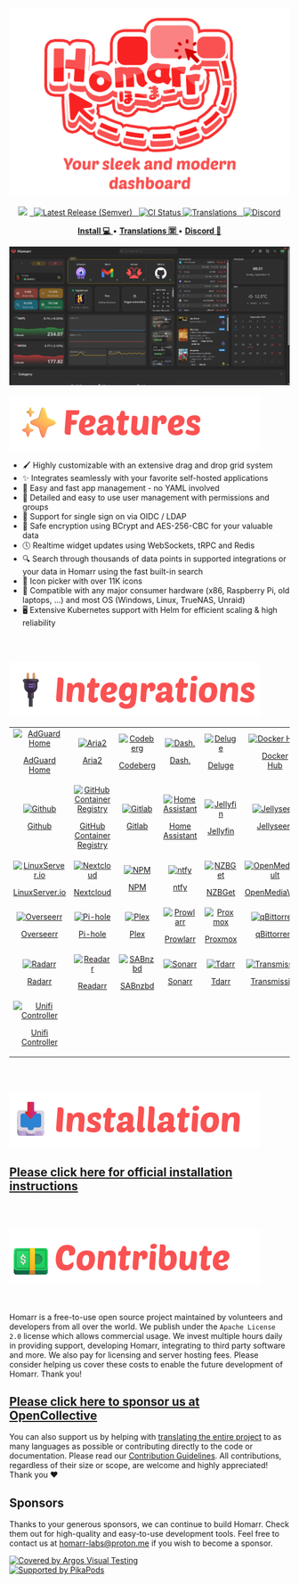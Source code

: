 ![](img/logo/2340450-2-title.png)

<!-- Badges -->
<p align="center">
<img src="https://img.shields.io/github/stars/homarr-labs/homarr?label=%E2%AD%90%20Stars&style=flat-square?branch=master&kill_cache=1%22">
<a href="https://github.com/homarr-labs/homarr/releases/latest">
  <img alt="Latest Release (Semver)" src="https://img.shields.io/github/v/release/homarr-labs/homarr?label=%F0%9F%9A%80%20Release">
</a>
<a href="https://github.com/homarr-labs/homarr/actions/workflows/deployment-docker-image.yml">
  <img title="Docker CI Status" src="https://github.com/homarr-labs/homarr/actions/workflows/deployment-docker-image.yml/badge.svg" alt="CI Status">
</a>
<a href="https://crowdin.com/project/homarr_labs">
<img title="Translations" src="https://badges.crowdin.net/homarr_labs/localized.svg" />
</a>
<a href="https://discord.gg/aCsmEV5RgA">
  <img title="Discord" src="https://discordapp.com/api/guilds/972958686051962910/widget.png?style=shield">
</a>
</p>

<!-- Links -->
<p align="center">
  <a href="https://homarr.dev/docs/category/installation-1/">
    <strong>Install 💻</strong>
  </a> •
  <a href="https://crowdin.com/project/homarr_labs">
    <strong>Translations 🈺</strong>
  </a> •
  <a href="https://discord.com/invite/aCsmEV5RgA">
    <strong>Discord 👋</strong>
  </a>
</p>

![](img/screenshot.png)

![](img/headers/features.png)

- 🖌️ Highly customizable with an extensive drag and drop grid system
- ✨ Integrates seamlessly with your favorite self-hosted applications
- 📌 Easy and fast app management - no YAML involved
- 👤 Detailed and easy to use user management with permissions and groups
- 👥 Support for single sign on via OIDC / LDAP
- 🙊 Safe encryption using BCrypt and AES-256-CBC for your valuable data
- 🕔 Realtime widget updates using WebSockets, tRPC and Redis
- 🔍 Search through thousands of data points in supported integrations or your data in Homarr using the fast built-in search
- 🦞 Icon picker with over 11K icons
- 🚀 Compatible with any major consumer hardware (x86, Raspberry Pi, old laptops, ...) and most OS (Windows, Linux, TrueNAS, Unraid)
- 🖥️ Extensive Kubernetes support with Helm for efficient scaling & high reliability

<br/>
<br/>

![](img/headers/integrations.png)

<!-- AUTO_GENERATE_INTEGRATION_LIST_START -->

<div align="center">
<table>
<tbody>
<tr><td align="center">
<a href="https://homarr.dev/docs/integrations/adguard-home" target="_blank" rel="noreferrer noopener">
  <img src="https://cdn.jsdelivr.net/gh/homarr-labs/dashboard-icons@master/svg/adguard-home.svg" alt="AdGuard Home" width="90" height="90" />
  <br/>  
  <p align="center">AdGuard<br/>Home</p>
</a>
</td>
<td align="center">
<a href="https://homarr.dev/docs/integrations/aria2" target="_blank" rel="noreferrer noopener">
  <img src="https://cdn.jsdelivr.net/gh/PapirusDevelopmentTeam/papirus_icons@latest/src/system_downloads_3.svg" alt="Aria2" width="90" height="90" />
  <br/>  
  <p align="center">Aria2</p>
</a>
</td>
<td align="center">
<a href="https://homarr.dev/docs/integrations/codeberg" target="_blank" rel="noreferrer noopener">
  <img src="https://cdn.jsdelivr.net/gh/homarr-labs/dashboard-icons@master/svg/codeberg.svg" alt="Codeberg" width="90" height="90" />
  <br/>  
  <p align="center">Codeberg</p>
</a>
</td>
<td align="center">
<a href="https://homarr.dev/docs/integrations/dash-dot" target="_blank" rel="noreferrer noopener">
  <img src="https://cdn.jsdelivr.net/gh/homarr-labs/dashboard-icons@master/png/dashdot.png" alt="Dash." width="90" height="90" />
  <br/>  
  <p align="center">Dash.</p>
</a>
</td>
<td align="center">
<a href="https://homarr.dev/docs/integrations/deluge" target="_blank" rel="noreferrer noopener">
  <img src="https://cdn.jsdelivr.net/gh/homarr-labs/dashboard-icons@master/svg/deluge.svg" alt="Deluge" width="90" height="90" />
  <br/>  
  <p align="center">Deluge</p>
</a>
</td>
<td align="center">
<a href="https://homarr.dev/docs/integrations/docker-hub" target="_blank" rel="noreferrer noopener">
  <img src="https://cdn.jsdelivr.net/gh/homarr-labs/dashboard-icons@master/svg/docker.svg" alt="Docker Hub" width="90" height="90" />
  <br/>  
  <p align="center">Docker<br/>Hub</p>
</a>
</td>
<td align="center">
<a href="https://homarr.dev/docs/integrations/emby" target="_blank" rel="noreferrer noopener">
  <img src="https://cdn.jsdelivr.net/gh/homarr-labs/dashboard-icons@master/svg/emby.svg" alt="Emby" width="90" height="90" />
  <br/>  
  <p align="center">Emby</p>
</a>
</td></tr>
<tr><td align="center">
<a href="https://homarr.dev/docs/integrations/github" target="_blank" rel="noreferrer noopener">
  <img src="https://cdn.jsdelivr.net/gh/homarr-labs/dashboard-icons@master/svg/github.svg" alt="Github" width="90" height="90" />
  <br/>  
  <p align="center">Github</p>
</a>
</td>
<td align="center">
<a href="https://homarr.dev/docs/integrations/github" target="_blank" rel="noreferrer noopener">
  <img src="https://cdn.jsdelivr.net/gh/homarr-labs/dashboard-icons@master/svg/github.svg" alt="GitHub Container Registry" width="90" height="90" />
  <br/>  
  <p align="center">GitHub<br/>Container<br/>Registry</p>
</a>
</td>
<td align="center">
<a href="https://homarr.dev/docs/integrations/gitlab" target="_blank" rel="noreferrer noopener">
  <img src="https://cdn.jsdelivr.net/gh/homarr-labs/dashboard-icons@master/svg/gitlab.svg" alt="Gitlab" width="90" height="90" />
  <br/>  
  <p align="center">Gitlab</p>
</a>
</td>
<td align="center">
<a href="https://homarr.dev/docs/integrations/home-assistant" target="_blank" rel="noreferrer noopener">
  <img src="https://cdn.jsdelivr.net/gh/homarr-labs/dashboard-icons@master/svg/home-assistant.svg" alt="Home Assistant" width="90" height="90" />
  <br/>  
  <p align="center">Home<br/>Assistant</p>
</a>
</td>
<td align="center">
<a href="https://homarr.dev/docs/integrations/jellyfin" target="_blank" rel="noreferrer noopener">
  <img src="https://cdn.jsdelivr.net/gh/homarr-labs/dashboard-icons@master/svg/jellyfin.svg" alt="Jellyfin" width="90" height="90" />
  <br/>  
  <p align="center">Jellyfin</p>
</a>
</td>
<td align="center">
<a href="https://homarr.dev/docs/integrations/jellyseerr" target="_blank" rel="noreferrer noopener">
  <img src="https://cdn.jsdelivr.net/gh/homarr-labs/dashboard-icons@master/svg/jellyseerr.svg" alt="Jellyseerr" width="90" height="90" />
  <br/>  
  <p align="center">Jellyseerr</p>
</a>
</td>
<td align="center">
<a href="https://homarr.dev/docs/integrations/lidarr" target="_blank" rel="noreferrer noopener">
  <img src="https://cdn.jsdelivr.net/gh/homarr-labs/dashboard-icons@master/svg/lidarr.svg" alt="Lidarr" width="90" height="90" />
  <br/>  
  <p align="center">Lidarr</p>
</a>
</td></tr>
<tr><td align="center">
<a href="https://homarr.dev/docs/integrations/linux-server-io" target="_blank" rel="noreferrer noopener">
  <img src="https://cdn.jsdelivr.net/gh/homarr-labs/dashboard-icons@master/svg/linuxserver-io.svg" alt="LinuxServer.io" width="90" height="90" />
  <br/>  
  <p align="center">LinuxServer.io</p>
</a>
</td>
<td align="center">
<a href="https://homarr.dev/docs/integrations/nextcloud" target="_blank" rel="noreferrer noopener">
  <img src="https://cdn.jsdelivr.net/gh/homarr-labs/dashboard-icons@master/svg/nextcloud.svg" alt="Nextcloud" width="90" height="90" />
  <br/>  
  <p align="center">Nextcloud</p>
</a>
</td>
<td align="center">
<a href="https://homarr.dev/docs/integrations/npm" target="_blank" rel="noreferrer noopener">
  <img src="https://cdn.jsdelivr.net/gh/homarr-labs/dashboard-icons@master/svg/npm.svg" alt="NPM" width="90" height="90" />
  <br/>  
  <p align="center">NPM</p>
</a>
</td>
<td align="center">
<a href="https://homarr.dev/docs/integrations/ntfy" target="_blank" rel="noreferrer noopener">
  <img src="https://cdn.jsdelivr.net/gh/homarr-labs/dashboard-icons@master/svg/ntfy.svg" alt="ntfy" width="90" height="90" />
  <br/>  
  <p align="center">ntfy</p>
</a>
</td>
<td align="center">
<a href="https://homarr.dev/docs/integrations/nzbget" target="_blank" rel="noreferrer noopener">
  <img src="https://cdn.jsdelivr.net/gh/homarr-labs/dashboard-icons@master/svg/nzbget.svg" alt="NZBGet" width="90" height="90" />
  <br/>  
  <p align="center">NZBGet</p>
</a>
</td>
<td align="center">
<a href="https://homarr.dev/docs/integrations/open-media-vault" target="_blank" rel="noreferrer noopener">
  <img src="https://cdn.jsdelivr.net/gh/homarr-labs/dashboard-icons@master/svg/openmediavault.svg" alt="OpenMediaVault" width="90" height="90" />
  <br/>  
  <p align="center">OpenMediaVault</p>
</a>
</td>
<td align="center">
<a href="https://homarr.dev/docs/integrations/opnsense" target="_blank" rel="noreferrer noopener">
  <img src="https://cdn.jsdelivr.net/gh/homarr-labs/dashboard-icons@master/svg/opnsense.svg" alt="OPNsense" width="90" height="90" />
  <br/>  
  <p align="center">OPNsense</p>
</a>
</td></tr>
<tr><td align="center">
<a href="https://homarr.dev/docs/integrations/overseerr" target="_blank" rel="noreferrer noopener">
  <img src="https://cdn.jsdelivr.net/gh/homarr-labs/dashboard-icons@master/svg/overseerr.svg" alt="Overseerr" width="90" height="90" />
  <br/>  
  <p align="center">Overseerr</p>
</a>
</td>
<td align="center">
<a href="https://homarr.dev/docs/integrations/pi-hole" target="_blank" rel="noreferrer noopener">
  <img src="https://cdn.jsdelivr.net/gh/homarr-labs/dashboard-icons@master/svg/pi-hole.svg" alt="Pi-hole" width="90" height="90" />
  <br/>  
  <p align="center">Pi-hole</p>
</a>
</td>
<td align="center">
<a href="https://homarr.dev/docs/integrations/plex" target="_blank" rel="noreferrer noopener">
  <img src="https://cdn.jsdelivr.net/gh/homarr-labs/dashboard-icons@master/svg/plex.svg" alt="Plex" width="90" height="90" />
  <br/>  
  <p align="center">Plex</p>
</a>
</td>
<td align="center">
<a href="https://homarr.dev/docs/integrations/prowlarr" target="_blank" rel="noreferrer noopener">
  <img src="https://cdn.jsdelivr.net/gh/homarr-labs/dashboard-icons@master/svg/prowlarr.svg" alt="Prowlarr" width="90" height="90" />
  <br/>  
  <p align="center">Prowlarr</p>
</a>
</td>
<td align="center">
<a href="https://homarr.dev/docs/integrations/proxmox" target="_blank" rel="noreferrer noopener">
  <img src="https://cdn.jsdelivr.net/gh/homarr-labs/dashboard-icons@master/svg/proxmox.svg" alt="Proxmox" width="90" height="90" />
  <br/>  
  <p align="center">Proxmox</p>
</a>
</td>
<td align="center">
<a href="https://homarr.dev/docs/integrations/q-bittorent" target="_blank" rel="noreferrer noopener">
  <img src="https://cdn.jsdelivr.net/gh/homarr-labs/dashboard-icons@master/svg/qbittorrent.svg" alt="qBittorrent" width="90" height="90" />
  <br/>  
  <p align="center">qBittorrent</p>
</a>
</td>
<td align="center">
<a href="https://homarr.dev/docs/integrations/quay" target="_blank" rel="noreferrer noopener">
  <img src="https://cdn.jsdelivr.net/gh/homarr-labs/dashboard-icons@master/png/quay.png" alt="Quay" width="90" height="90" />
  <br/>  
  <p align="center">Quay</p>
</a>
</td></tr>
<tr><td align="center">
<a href="https://homarr.dev/docs/integrations/radarr" target="_blank" rel="noreferrer noopener">
  <img src="https://cdn.jsdelivr.net/gh/homarr-labs/dashboard-icons@master/svg/radarr.svg" alt="Radarr" width="90" height="90" />
  <br/>  
  <p align="center">Radarr</p>
</a>
</td>
<td align="center">
<a href="https://homarr.dev/docs/integrations/readarr" target="_blank" rel="noreferrer noopener">
  <img src="https://cdn.jsdelivr.net/gh/homarr-labs/dashboard-icons@master/svg/readarr.svg" alt="Readarr" width="90" height="90" />
  <br/>  
  <p align="center">Readarr</p>
</a>
</td>
<td align="center">
<a href="https://homarr.dev/docs/integrations/sabnzbd" target="_blank" rel="noreferrer noopener">
  <img src="https://cdn.jsdelivr.net/gh/homarr-labs/dashboard-icons@master/svg/sabnzbd.svg" alt="SABnzbd" width="90" height="90" />
  <br/>  
  <p align="center">SABnzbd</p>
</a>
</td>
<td align="center">
<a href="https://homarr.dev/docs/integrations/sonarr" target="_blank" rel="noreferrer noopener">
  <img src="https://cdn.jsdelivr.net/gh/homarr-labs/dashboard-icons@master/svg/sonarr.svg" alt="Sonarr" width="90" height="90" />
  <br/>  
  <p align="center">Sonarr</p>
</a>
</td>
<td align="center">
<a href="https://homarr.dev/docs/integrations/tdarr" target="_blank" rel="noreferrer noopener">
  <img src="https://cdn.jsdelivr.net/gh/homarr-labs/dashboard-icons@master/png/tdarr.png" alt="Tdarr" width="90" height="90" />
  <br/>  
  <p align="center">Tdarr</p>
</a>
</td>
<td align="center">
<a href="https://homarr.dev/docs/integrations/transmission" target="_blank" rel="noreferrer noopener">
  <img src="https://cdn.jsdelivr.net/gh/homarr-labs/dashboard-icons@master/svg/transmission.svg" alt="Transmission" width="90" height="90" />
  <br/>  
  <p align="center">Transmission</p>
</a>
</td>
<td align="center">
<a href="https://homarr.dev/docs/integrations/truenas" target="_blank" rel="noreferrer noopener">
  <img src="https://cdn.jsdelivr.net/gh/homarr-labs/dashboard-icons@master/svg/truenas.svg" alt="TrueNAS" width="90" height="90" />
  <br/>  
  <p align="center">TrueNAS</p>
</a>
</td></tr>
<tr><td align="center">
<a href="https://homarr.dev/docs/integrations/unifi-controller" target="_blank" rel="noreferrer noopener">
  <img src="https://cdn.jsdelivr.net/gh/homarr-labs/dashboard-icons@master/png/unifi.png" alt="Unifi Controller" width="90" height="90" />
  <br/>  
  <p align="center">Unifi<br/>Controller</p>
</a>
</td></tr>
</tbody>
</table>
</div>

<!-- AUTO_GENERATE_INTEGRATION_LIST_END -->

<br/>
<br/>

![](img/headers/installation.png)

<h2>
<a href="https://homarr.dev/docs/category/installation-1/">
  Please click here for official installation instructions
</a>
</h2>

<br/>
<br/>

![](img/headers/contribute.png)

<br/>

Homarr is a free-to-use open source project maintained by volunteers and developers from all over the world.
We publish under the `Apache License 2.0` license which allows commercial usage.
We invest multiple hours daily in providing support, developing Homarr, integrating to third party software and more.
We also pay for licensing and server hosting fees.
Please consider helping us cover these costs to enable the future development of Homarr. Thank you!

<h2>
<a href="https://opencollective.com/homarr">
  Please click here to sponsor us at OpenCollective
</a>
</h2>

You can also support us by helping with [translating the entire project](https://homarr.dev/docs/community/translations) to as many languages as possible or contributing directly to the code or documentation. Please read our [Contribution Guidelines](/CONTRIBUTING.md). All contributions, regardless of their size or scope, are welcome and highly appreciated! Thank you ❤️

## Sponsors

Thanks to your generous sponsors, we can continue to build Homarr. Check them out for high-quality and easy-to-use development tools.
Feel free to contact us at homarr-labs@proton.me if you wish to become a sponsor.

[![Covered by Argos Visual Testing](https://argos-ci.com/badge-large.svg)](https://argos-ci.com?utm_source=%5Bhomarr%5D&utm_campaign=oss) \
[![Supported by PikaPods](https://www.pikapods.com/static/run-button.svg)](https://www.pikapods.com/pods?run=homarr-v1)
